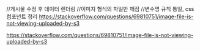 //게시물 수정 후 데이터 렌더링
//이미지 형식의 파일만 깨짐
//변수명 규칙 통일, css 컴포넌트 정리
https://stackoverflow.com/questions/69810751/image-file-is-not-viewing-uploaded-by-s3

https://stackoverflow.com/questions/69810751/image-file-is-not-viewing-uploaded-by-s3
